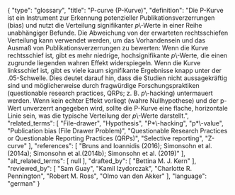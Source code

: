 {
    "type": "glossary",
    "title": "P-curve (P-Kurve)",
    "definition": "Die P-Kurve ist ein Instrument zur Erkennung potenzieller Publikationsverzerrungen (bias) und nutzt die Verteilung signifikanter *p*\\-Werte in einer Reihe unabhängiger Befunde. Die Abweichung von der erwarteten rechtsschiefen Verteilung kann verwendet werden, um das Vorhandensein und das Ausmaß von Publikationsverzerrungen zu bewerten: Wenn die Kurve rechtsschief ist, gibt es mehr niedrige, hochsignifikante *p*\\-Werte, die einen zugrunde liegenden wahren Effekt widerspiegeln. Wenn die Kurve linksschief ist, gibt es viele kaum signifikante Ergebnisse knapp unter der .05-Schwelle. Dies deutet darauf hin, dass die Studien nicht aussagekräftig sind und möglicherweise durch fragwürdige Forschungspraktiken (questionable research practices, QRPs; z. B. *p*\\-hacking) untermauert werden. Wenn kein echter Effekt vorliegt (wahre Nullhypothese) und der p-Wert unverzerrt angegeben wird, sollte die P-Kurve eine flache, horizontale Linie sein, was die typische Verteilung der *p*\\-Werte darstellt.",
    "related_terms": [
        "File-drawer",
        "Hypothesis",
        "P*\\-hacking",
        "p*\\-value",
        "Publication bias (File Drawer Problem)",
        "Questionable Research Practices or Questionable Reporting Practices (QRPs)",
        "Selective reporting",
        "Z-curve"
    ],
    "references": [
        "Bruns and Ioannidis (2016); Simonsohn et al. (2014a); Simonsohn et al.(2014b); Simonsohn et al. (2019)"
    ],
    "alt_related_terms": [
        null
    ],
    "drafted_by": [
        "Bettina M. J. Kern"
    ],
    "reviewed_by": [
        "Sam Guay",
        "Kamil Izydorczak",
        "Charlotte R. Pennington",
        "Robert M. Ross",
        "Olmo van den Akker"
    ],
    "language": "german"
}